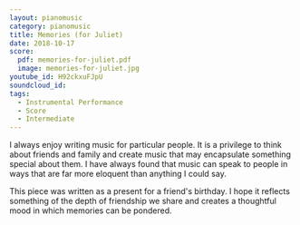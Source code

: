 ```yaml
---
layout: pianomusic
category: pianomusic
title: Memories (for Juliet)
date: 2018-10-17
score:
  pdf: memories-for-juliet.pdf
  image: memories-for-juliet.jpg
youtube_id: H92ckxuFJpU
soundcloud_id:
tags:
  - Instrumental Performance
  - Score
  - Intermediate
---
```


I always enjoy writing music for particular people. It is a privilege to think about friends and family and create music that may encapsulate something special about them. I have always found that music can speak to people in ways that are far more eloquent than anything I could say.

This piece was written as a present for a friend's birthday. I hope it reflects something of the depth of friendship we share and creates a thoughtful mood in which memories can be pondered.
